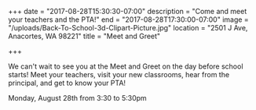 +++
date = "2017-08-28T15:30:30-07:00"
description = "Come and meet your teachers and the PTA!"
end = "2017-08-28T17:30:00-07:00"
image = "/uploads/Back-To-School-3d-Clipart-Picture.jpg"
location = "2501 J Ave, Anacortes, WA 98221"
title = "Meet and Greet"

+++


We can't wait to see you at the Meet and Greet on the day before school starts! Meet your teachers, visit your new classrooms, hear from the principal, and get to know your PTA!

Monday, August 28th from 3:30 to 5:30pm